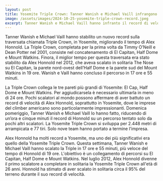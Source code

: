 ```yaml
---
layout: post
title: Yosemite Triple Crown: Tanner Wanish e Michael Vaill infrangono il record di velocità di Alex Honnold
image: /assets/images/2024-10-25-yosemite-triple-crown-record.jpeg
excerpt: Tanner Wanish e Michael Vaill hanno infranto il record di velocità di Alex Honnold sulla Yosemite Triple Crown, completando il percorso in 17 ore e 55 minuti.
---
```

Tanner Wanish e Michael Vaill hanno stabilito un nuovo record sulla traversata chiamata Triple Crown, in Yosemite, migliorando il tempo di Alex Honnold. La Triple Crown, completata per la prima volta da Timmy O’Neill e Dean Potter nel 2001, consiste nel concatenamento di El Capitan, Half Dome e Mount Watkins. Finora, il miglior tempo per questa traversata era stato stabilito da Alex Honnold nel 2012, che aveva scalato in solitaria The Nose su El Capitan, la parete nord-ovest dell’Half Dome e la parete sud del Mount Watkins in 19 ore. Wanish e Vaill hanno concluso il percorso in 17 ore e 55 minuti.

La Triple Crown collega le tre pareti più grandi di Yosemite: El Cap, Half Dome e Mount Watkins. Per aggiudicarsela è necessario ultimarla in meno di 24 ore. Pochi scalatori al mondo possono affermare di aver battuto un record di velocità di Alex Honnold, soprattutto in Yosemite, dove le imprese del climber americano sono particolarmente impressionanti. Domenica pomeriggio, Tanner Wanish e Michael Vaill lo hanno fatto, riducendo di un’ora e cinque minuti il record di Honnold su un percorso tentato solo da pochi altri scalatori. La Yosemite Triple Crown si sviluppa per 2.448 metri di arrampicata e 77 tiri. Solo nove team hanno portato a termine l’impresa.

Alex Honnold ha molti record a Yosemite, ma uno dei più significativi era quello della Yosemite Triple Crown. Questa settimana, Tanner Wanish e Michael Vaill hanno scalato la Triple in 17 ore e 55 minuti, più veloce del tempo di Honnold di 19 ore. L'obiettivo è un collegamento di percorsi su El Capitan, Half Dome e Mount Watkins. Nel luglio 2012, Alex Honnold divenne il primo scalatore a completare in solitaria la Yosemite Triple Crown all'età di 26 anni. Honnold ha stimato di aver scalato in solitaria circa il 95% del terreno durante il suo record di velocità.